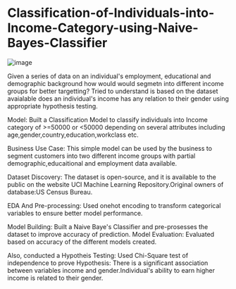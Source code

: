 # Classification-of-Individuals-into-Income-Category-using-Naive-Bayes-Classifier
![image](https://user-images.githubusercontent.com/84446031/229993944-32f8b170-ce19-4335-aa0f-9a4c8fe61530.png)

Given a series of data on an individual's employment, educational and demographic background how would would segmetn into different income groups for better targetting? Tried to understand is based on the dataset avaialable does an individual's income has any relation to their gender using appropriate hypothesis testing.

Model: Built a Classification Model to classify individuals into Income category of >=50000 or <50000 depending on several attributes including age,gender,country,education,workclass etc.

Business Use Case: This simple model can be used by the business to segment customers into two different income groups with partial demographic,educaitional and employment data available.

Dataset Discovery: The dataset is open-source, and it is available to the public on the website UCI Machine Learning Repository.Original owners of database:US Census Bureau.

EDA And Pre-processing: Used onehot encoding to transform categorical variables to ensure better model performance.

Model Building: Built a Naive Baye's Classifier and pre-prosesses the dataset to improve accuracy of prediction.
Model Evaluation: Evaluated based on accuracy of the different models created.

Also, conducted a Hypotheis Testing: Used Chi-Square test of independence to prove Hypothesis: There is a significant association between variables income and gender.Individual's ability to earn higher income is related to their gender.

